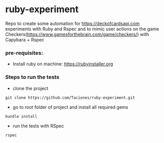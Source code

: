 # ruby-experiment
Repo to create some automation for https://deckofcardsapi.com experiments with Ruby and Rspec and to mimic user actions on the game Checkers(https://www.gamesforthebrain.com/game/checkers/) with Capybara + Rspec

### pre-requisites:
 - Install ruby on machine: https://rubyinstaller.org



### Steps to run the tests
 - clone the project

```git clone https://github.com/Taciones/ruby-experiment.git```
- go to root folder of project and install all required gems

```bundle install```
- run the tests with RSpec

```rspec```




